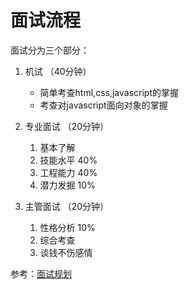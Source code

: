 # 面试流程

面试分为三个部分：

1. 机试 （40分钟）

    - 简单考查html,css,javascript的掌握
    - 考查对javascript面向对象的掌握

2. 专业面试 （20分钟）

    1. 基本了解
    2. 技能水平 40%
    3. 工程能力 40%
    4. 潜力发掘 10%

3. 主管面试 （20分钟）

    1. 性格分析 10%
    2. 综合考查
    3. 谈钱不伤感情

参考：[面试规划](https://github.com/thecnUED/workFolder/blob/master/interview/%E9%9D%A2%E8%AF%95%E8%A7%84%E5%88%92.md)
